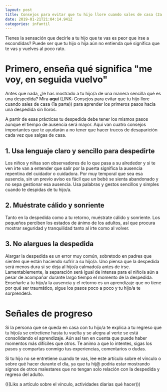 ```yaml
---
layout: post
title: Consejos para evitar que tu hijo llore cuando sales de casa (2a parte)
date: 2019-01-21T21:04:14.941Z
categories: infantil
---
```

Tienes la sensación que decirle a tu hijo que te vas es peor que irse a escondidas? Puede ser que tu hijo o hija aún no entienda qué significa que te vas y vuelves al poco rato. 

# Primero, enseña qué significa "me voy, en seguida vuelvo"

Antes que nada, ¿le has mostrado a tu hijo/a de una manera sencilla qué es una despedida? Mira **aquí** (LINK: Consejos para evitar que tu hijo llore cuando sales de casa (1a parte)) para aprender los primeros pasos hacia una despedida sin lloros. 

A partir de esas prácticas tu despedida debe tener los mismos pasos aunque el tiempo de ausencia será mayor. Aquí van cuatro consejos importantes que te ayudarán a no tener que hacer trucos de desaparición cada vez que salgas de casa.



## 1. Usa lenguaje claro y sencillo para despedirte

Los niños y niñas son observadores de lo que pasa a su alrededor y si te ven irte van a entender que salir por la puerta significa la ausencia repentina del cuidador o cuidadora. Por muy temporal que sea esa ausencia, sin un previo aviso es fácil que un bebé se sienta abandonado y no sepa gestionar esa ausencia. Usa palabras y gestos sencillos y simples cuando te despidas de tu hijo/a.

## 2. Muéstrate cálido y sonriente

Tanto en la despedida como a tu retorno, muéstrate cálido y sonriente. Los pequeños perciben los estados de ánimo de los adultos, así que procura mostrar seguridad y tranquilidad tanto al irte como al volver. 

## 3. No alargues la despedida

Alargar la despedida es un error muy común, sobretodo en padres que sienten que están haciendo sufrir a su hijo/a. Uno piensa que la despedida será menos dura si se deja al hijo/a calmado/a antes de irse. Lamentablemente, la separación será igual de intensa para el niño/a aún a pesar de acompañar durante largo tiempo el momento de la despedida. Enseñarle a tu hijo/a la ausencia y el retorno es un aprendizaje que no tiene por qué ser traumático, sigue los pasos poco a poco y tu hijo/a te sorprenderá.

## 

# Señales de progreso

Si la persona que se queda en casa con tu hijo/a te explica a tu regreso que tu hijo/a se entretiene hasta tu vuelta y se alegra al verte se está consolidando el aprendizaje. Aún así ten en cuenta que puede haber momentos más difíciles que otros. Te animo a que lo intentes, sigas los pasos y compartas conmigo tus experiencias, comentarios o dudas.

Si tu hijo no se entretiene cuando te vas, lee este artículo sobre el vínculo o sobre qué hacer durante el día, ya que tu hij@ podría estar mostrando signos de otros malestares que no tengan solo relación con la despedida y regreso del adulto.

(((Liks a artículo sobre el vínculo, actividades diarias qué hacer)))
